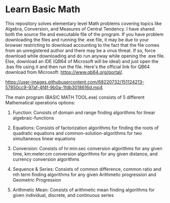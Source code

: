 # Learn Basic Math

This repository solves elementary level Math problems covering topics like Algebra, Conversion, and Measures of Central Tendency. I have shared both the source file and executable file of the program. If you have problem downloading the files and running the .exe file, it may be due to your browser restricting to download accounting to the fact that the file comes from an unregistered author and there may be a virus threat. If so, force download while downloading and do run anyway while opening the .exe file. Else, download an IDE (QB64 of Microsoft will be ideal) and just open the .bas file using it and then run the file. Here's the official link for QB64 download from Microsoft: https://www.qb64.org/portal/.

https://user-images.githubusercontent.com/68220732/151124213-57850cc9-97af-4f4f-9b0a-1fdb3018616d.mp4

The main program (BASIC MATH TOOL.exe) consists of 5 different Mathematical operations options:

1.	Function: Consists of domain and range finding algorithms for linear algebraic-functions

2.	Equations: Consists of factorization algorithms for finding the roots of quadratic equations and common-solution-algorithms for two simultaneous linear equations

3.	Conversion: Consists of hr:min:sec conversion algorithms for any given time, km:meter:cm conversion algorithms for any given distance, and currency conversion algorithms

4.	 Sequence & Series: Consists of common difference, common ratio and nth term finding algorithms for any given Arithmetic progression and Geometric Progression

5.	Arithmetic Mean: Consists of arithmetic mean finding algorithms for given individual, discrete, and continuous series
